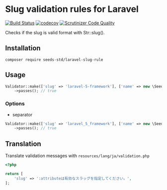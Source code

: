 # Slug validation rules for Laravel

[![Build Status](https://travis-ci.com/seeds-std/laravel-slug-rule.svg?branch=master)](https://travis-ci.com/seeds-std/laravel-slug-rule)
[![codecov](https://codecov.io/gh/seeds-std/laravel-slug-rule/branch/master/graph/badge.svg)](https://codecov.io/gh/seeds-std/laravel-slug-rule)
[![Scrutinizer Code Quality](https://scrutinizer-ci.com/g/seeds-std/laravel-slug-rule/badges/quality-score.png?b=master)](https://scrutinizer-ci.com/g/seeds-std/laravel-slug-rule/?branch=master)

Checks if the slug is valid format with Str::slug().

## Installation

```shell
composer require seeds-std/laravel-slug-rule
```

## Usage

```php
Validator::make(['slug' => 'laravel-5-framework'], ['name' => new \SeedsStd\SlugValidation\Slug()])
    ->passes(); // true
```

### Options

- separator

```php
Validator::make(['slug' => 'laravel_5_framework'], ['name' => new \SeedsStd\SlugValidation\Slug(['separator' => '_'])])
    ->passes(); // true
```

## Translation

Translate validation messages with `resources/lang/ja/validation.php`

```php
<?php

return [
    'slug' => ':attributeは有効なスラッグを指定してください。',
];
```
